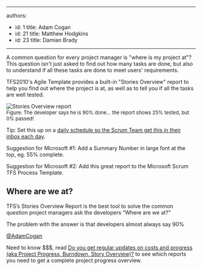 

---
authors:
  - id: 1
    title: Adam Cogan
  - id: 21
    title: Matthew Hodgkins
  - id: 23
    title: Damian Brady
---




<span class='intro'> 
  <p>A common question for every project manager is &quot;where is my project at&quot;? This question isn't just asked to find out how many tasks are done, but also to understand if all these tasks are done to meet users' requirements. </p>
<p>TFS2010's Agile Template provides a built-in &quot;Stories Overview&quot; report to help you find out where the project is at, as well as to tell you if all the tasks are well tested. </p>
 </span>

  <img class="ms-rteCustom-ImageArea" alt="Stories Overview report" src="/Management/RulesToBetterProjectManagement/PublishingImages/StoriesOverviewReport.jpg" /> <br>
<font class="ms-rteCustom-FigureNormal" size="2">Figure&#58;&#160;The developer says he is 90% done... the report shows 25% tested, but 0% passed!</font>
<p>Tip&#58; Set this up on a <a shape="rect" href="/Management/RulesToBetterScrumUsingTFS/Pages/set-up-2-key-reports.aspx">daily schedule so the Scrum Team get this in their inbox each day</a>.</p>
<p>Suggestion for Microsoft #1&#58; Add a Summary Number in large font at the top, eg. 55% complete. </p>
<p>Suggestion for Microsoft #2&#58; Add this great report to the Microsoft Scrum TFS Process Template.</p>
<div class="ms-rteCustom-GreyBox">
<h2>Where are we at?</h2>
<p>TFS’s Stories Overview Report is the best tool to solve the common question project managers ask the developers “Where are we at?” </p>
<p>The problem with the answer is that developers almost always say 90% </p>
<p><a shape="rect" href="http&#58;//twitter.com/adamcogan">@AdamCogan</a></p>
</div>
<p>Need to know $$$, read <a shape="rect" href="/Management/RulesToManagingSoftwareConsultants/Pages/DoYouGetRegularUpdatesOnCostsAndProgress.aspx">Do you get regular updates on costs and progress (aka Project Progress, Burndown, Story Overview)?</a> to see which reports you need to get&#160;a complete&#160;project progress overview.</p>



